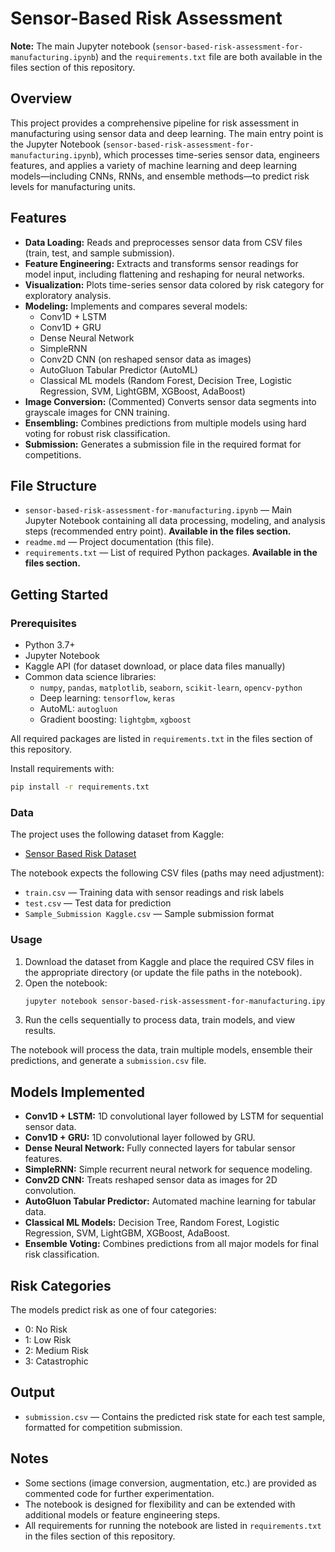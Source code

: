 # Sensor-Based Risk Assessment

**Note:** The main Jupyter notebook (`sensor-based-risk-assessment-for-manufacturing.ipynb`) and the `requirements.txt` file are both available in the files section of this repository.

## Overview

This project provides a comprehensive pipeline for risk assessment in manufacturing using sensor data and deep learning. The main entry point is the Jupyter Notebook (`sensor-based-risk-assessment-for-manufacturing.ipynb`), which processes time-series sensor data, engineers features, and applies a variety of machine learning and deep learning models—including CNNs, RNNs, and ensemble methods—to predict risk levels for manufacturing units.

## Features

- **Data Loading:** Reads and preprocesses sensor data from CSV files (train, test, and sample submission).
- **Feature Engineering:** Extracts and transforms sensor readings for model input, including flattening and reshaping for neural networks.
- **Visualization:** Plots time-series sensor data colored by risk category for exploratory analysis.
- **Modeling:** Implements and compares several models:
  - Conv1D + LSTM
  - Conv1D + GRU
  - Dense Neural Network
  - SimpleRNN
  - Conv2D CNN (on reshaped sensor data as images)
  - AutoGluon Tabular Predictor (AutoML)
  - Classical ML models (Random Forest, Decision Tree, Logistic Regression, SVM, LightGBM, XGBoost, AdaBoost)
- **Image Conversion:** (Commented) Converts sensor data segments into grayscale images for CNN training.
- **Ensembling:** Combines predictions from multiple models using hard voting for robust risk classification.
- **Submission:** Generates a submission file in the required format for competitions.

## File Structure

- `sensor-based-risk-assessment-for-manufacturing.ipynb` — Main Jupyter Notebook containing all data processing, modeling, and analysis steps (recommended entry point). **Available in the files section.**
- `readme.md` — Project documentation (this file).
- `requirements.txt` — List of required Python packages. **Available in the files section.**

## Getting Started

### Prerequisites

- Python 3.7+
- Jupyter Notebook
- Kaggle API (for dataset download, or place data files manually)
- Common data science libraries:
  - `numpy`, `pandas`, `matplotlib`, `seaborn`, `scikit-learn`, `opencv-python`
  - Deep learning: `tensorflow`, `keras`
  - AutoML: `autogluon`
  - Gradient boosting: `lightgbm`, `xgboost`

All required packages are listed in `requirements.txt` in the files section of this repository.

Install requirements with:

```bash
pip install -r requirements.txt
```

### Data

The project uses the following dataset from Kaggle:

- [Sensor Based Risk Dataset](https://www.kaggle.com/datasets/ramakrishna50/sensorbasedriskdataset)

The notebook expects the following CSV files (paths may need adjustment):

- `train.csv` — Training data with sensor readings and risk labels
- `test.csv` — Test data for prediction
- `Sample_Submission Kaggle.csv` — Sample submission format

### Usage

1. Download the dataset from Kaggle and place the required CSV files in the appropriate directory (or update the file paths in the notebook).
2. Open the notebook:
   ```bash
   jupyter notebook sensor-based-risk-assessment-for-manufacturing.ipynb
   ```
3. Run the cells sequentially to process data, train models, and view results.

The notebook will process the data, train multiple models, ensemble their predictions, and generate a `submission.csv` file.

## Models Implemented

- **Conv1D + LSTM:** 1D convolutional layer followed by LSTM for sequential sensor data.
- **Conv1D + GRU:** 1D convolutional layer followed by GRU.
- **Dense Neural Network:** Fully connected layers for tabular sensor features.
- **SimpleRNN:** Simple recurrent neural network for sequence modeling.
- **Conv2D CNN:** Treats reshaped sensor data as images for 2D convolution.
- **AutoGluon Tabular Predictor:** Automated machine learning for tabular data.
- **Classical ML Models:** Decision Tree, Random Forest, Logistic Regression, SVM, LightGBM, XGBoost, AdaBoost.
- **Ensemble Voting:** Combines predictions from all major models for final risk classification.

## Risk Categories

The models predict risk as one of four categories:

- 0: No Risk
- 1: Low Risk
- 2: Medium Risk
- 3: Catastrophic

## Output

- `submission.csv` — Contains the predicted risk state for each test sample, formatted for competition submission.

## Notes

- Some sections (image conversion, augmentation, etc.) are provided as commented code for further experimentation.
- The notebook is designed for flexibility and can be extended with additional models or feature engineering steps.
- All requirements for running the notebook are listed in `requirements.txt` in the files section of this repository.

